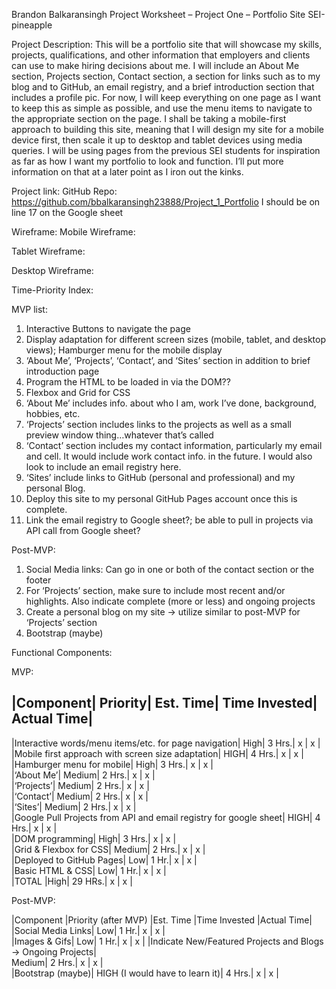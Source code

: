 Brandon Balkaransingh
Project Worksheet – Project One – Portfolio Site
SEI-pineapple

Project Description:
This will be a portfolio site that will showcase my skills, projects, qualifications, and other information that employers and clients can use to make hiring decisions about me. I will include an About Me section, Projects section, Contact section, a section for links such as to my blog and to GitHub, an email registry, and a brief introduction section that includes a profile pic. For now, I will keep everything on one page as I want to keep this as simple as possible, and use the menu items to navigate to the appropriate section on the page. I shall be taking a mobile-first approach to building this site, meaning that I will design my site for a mobile device first, then scale it up to desktop and tablet devices using media queries. I will be using pages from the previous SEI students for inspiration as far as how I want my portfolio to look and function. I’ll put more information on that at a later point as I iron out the kinks.

Project link: 
GitHub Repo: https://github.com/bbalkaransingh23888/Project_1_Portfolio
I should be on line 17 on the Google sheet


Wireframe:
Mobile Wireframe: 
 

Tablet Wireframe:
 

Desktop Wireframe:
 

Time-Priority Index:
 
MVP list:
1)	Interactive Buttons to navigate the page
2)	Display adaptation for different screen sizes (mobile, tablet, and desktop views); Hamburger menu for the mobile display
3)	‘About Me’, ‘Projects’, ‘Contact’, and ‘Sites’ section in addition to brief introduction page
4)	Program the HTML to be loaded in via the DOM??
5)	Flexbox and Grid for CSS
6)	‘About Me’ includes info. about who I am, work I’ve done, background, hobbies, etc.
7)	‘Projects’ section includes links to the projects as well as a small preview window thing…whatever that’s called
8)	‘Contact’ section includes my contact information, particularly my email and cell. It would include work contact info. in the future. I would also look to include an email registry here. 
9)	‘Sites’ include links to GitHub (personal and professional) and my personal Blog.
10)	 Deploy this site to my personal GitHub Pages account once this is complete.
11)	 Link the email registry to Google sheet?; be able to pull in projects via API call from Google sheet?



Post-MVP: 
1)	Social Media links: Can go in one or both of the contact section or the footer
2)	For ‘Projects’ section, make sure to include most recent and/or highlights. Also indicate complete (more or less) and ongoing projects
3)	Create a personal blog on my site -> utilize similar to post-MVP for ‘Projects’ section
4)	Bootstrap (maybe) 


Functional Components: 

MVP:

|Component|	Priority|	Est. Time|	Time Invested|	Actual Time|
-------------------------------------------------------------------
|Interactive words/menu items/etc. for page navigation|	High|	3 Hrs.| x | x | 		
|Mobile first approach with screen size adaptation|	HIGH|	4 Hrs.| x | x | 		
|Hamburger menu for mobile|	High|	3 Hrs.| x | x | 		
|‘About Me’|	Medium|	2 Hrs.| x | x | 		
|‘Projects’|	Medium|	2 Hrs.| x | x |		
|‘Contact’|	Medium|	2 Hrs.| x | x |		
|‘Sites’|	Medium|	2 Hrs.| x | x | 		
|Google Pull Projects from API and email registry for google sheet|	HIGH|	4 Hrs.| x | x |		
|DOM programming|	High|	3 Hrs.| x | x |		
|Grid & Flexbox for CSS|	Medium|	2 Hrs.| x | x |		
|Deployed to GitHub Pages|	Low|	1 Hr.| x | x |		
|Basic HTML & CSS|	Low|	1 Hr.| x | x |		
|TOTAL	|High|	29 HRs.| x | x | 		




Post-MVP:

|Component	|Priority (after MVP)	|Est. Time	|Time Invested	|Actual Time|
|Social Media Links|	Low|	1 Hr.| x | x |		
|Images & Gifs| Low| 1 Hr.| x | x |
|Indicate New/Featured Projects and Blogs -> Ongoing Projects|	
Medium|	2 Hrs.| x | x |		
|Bootstrap (maybe)|	HIGH (I would have to learn it)|	4 Hrs.| x | x |		





